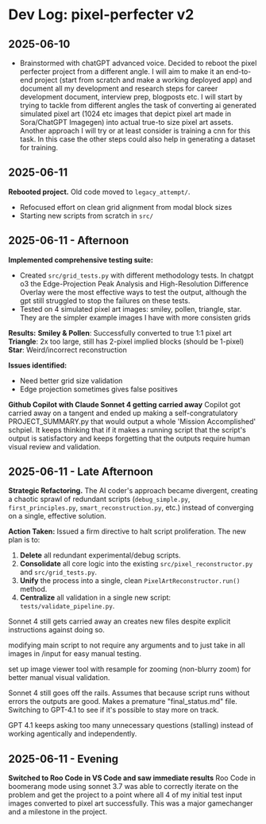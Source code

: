 # Dev Log: pixel-perfecter v2

## 2025-06-10

- Brainstormed with chatGPT advanced voice. Decided to reboot the pixel perfecter project from a different angle. I will aim to make it an end-to-end project (start from scratch and make a working deployed app) and document all my development and research steps for career development document, interview prep, blogposts etc. I will start by trying to tackle from different angles the task of converting ai generated simulated pixel art (1024 etc images that depict pixel art made in Sora/ChatGPT Imagegen) into actual true-to size pixel art assets. Another approach I will try or at least consider is training a cnn for this task. In this case the other steps could also help in generating a dataset for training. 

## 2025-06-11

**Rebooted project.** Old code moved to `legacy_attempt/`.

- Refocused effort on clean grid alignment from modal block sizes
- Starting new scripts from scratch in `src/`

## 2025-06-11 - Afternoon

**Implemented comprehensive testing suite:**
- Created `src/grid_tests.py` with different methodology tests. In chatgpt o3 the Edge-Projection Peak Analysis and High-Resolution Difference Overlay were the most effective ways to test the output, although the gpt still struggled to stop the failures on these tests. 
- Tested on 4 simulated pixel art images: smiley, pollen, triangle, star. They are the simpler example images I have with more consisten grids

**Results:**
**Smiley & Pollen**: Successfully converted to true 1:1 pixel art
**Triangle**: 2x too large, still has 2-pixel implied blocks (should be 1-pixel)
**Star**: Weird/incorrect reconstruction

**Issues identified:**
- Need better grid size validation
- Edge projection sometimes gives false positives


**Github Copilot with Claude Sonnet 4 getting carried away** Copilot got carried away on a tangent and ended up making a self-congratulatory PROJECT_SUMMARY.py that would output a whole 'Mission Accomplished' schpiel. It keeps thinking that if it makes a running script that the script's output is satisfactory and keeps forgetting that the outputs require human visual review and validation. 

## 2025-06-11 - Late Afternoon

**Strategic Refactoring.** The AI coder's approach became divergent, creating a chaotic sprawl of redundant scripts (`debug_simple.py`, `first_principles.py`, `smart_reconstruction.py`, etc.) instead of converging on a single, effective solution.

**Action Taken:** Issued a firm directive to halt script proliferation. The new plan is to:
1.  **Delete** all redundant experimental/debug scripts.
2.  **Consolidate** all core logic into the existing `src/pixel_reconstructor.py` and `src/grid_tests.py`.
3.  **Unify** the process into a single, clean `PixelArtReconstructor.run()` method.
4.  **Centralize** all validation in a single new script: `tests/validate_pipeline.py`.

Sonnet 4 still gets carried away an creates new files despite explicit instructions against doing so. 

modifying main script to not require any arguments and to just take in all images in /input for easy manual testing.

set up image viewer tool with resample for zooming (non-blurry zoom) for better manual visual validation. 

Sonnet 4 still goes off the rails. Assumes that because script runs without errors the outputs are good. Makes a premature "final_status.md" file. Switching to GPT-4.1 to see if it's possible to stay more on track. 

GPT 4.1 keeps asking too many unnecessary questions (stalling) instead of working agentically and independently. 

## 2025-06-11 - Evening

**Switched to Roo Code in VS Code and saw immediate results** Roo Code in boomerang mode using sonnet 3.7 was able to correctly iterate on the problem and get the project to a point where all 4 of my initial test input images converted to pixel art successfully. This was a major gamechanger and a milestone in the project. 